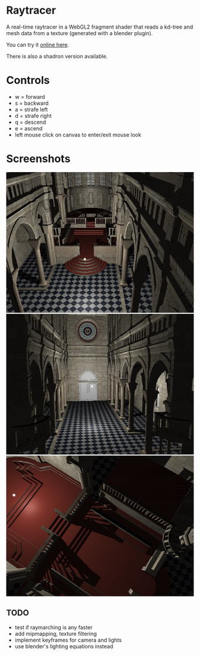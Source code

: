 # Raytracer

A real-time raytracer in a WebGL2 fragment shader that reads a kd-tree and mesh data from a texture (generated with a blender plugin).

You can try it [online here](http://ahilus.github.io/Raytracer/demo.html).

There is also a shadron version available.

# Controls

* w = forward
* s = backward
* a = strafe left
* d = strafe right
* q = descend
* e = ascend
* left mouse click on canvas to enter/exit mouse look


# Screenshots

![](misc/screenshot0.jpg)
![](misc/screenshot1.jpg)
![](misc/screenshot2.jpg)

## TODO

* test if raymarching is any faster
* add mipmapping, texture filtering
* implement keyframes for camera and lights
* use blender's lighting equations instead
